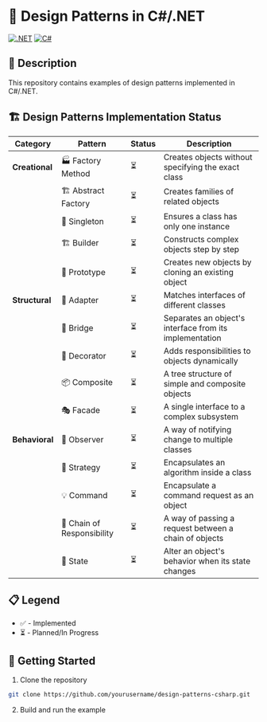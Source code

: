 # 🎯 Design Patterns in C#/.NET

[![.NET](https://img.shields.io/badge/.NET-512BD4?style=for-the-badge&logo=dotnet&logoColor=white)](https://dotnet.microsoft.com/)
[![C#](https://img.shields.io/badge/C%23-239120?style=for-the-badge&logo=c-sharp&logoColor=white)](https://docs.microsoft.com/en-us/dotnet/csharp/)

## 📝 Description

This repository contains examples of design patterns implemented in C#/.NET.

## 🏗️ Design Patterns Implementation Status

| Category | Pattern | Status | Description |
|----------|---------|--------|-------------|
| **Creational** | 🏭 Factory Method | ⏳ | Creates objects without specifying the exact class |
| | 🏗️ Abstract Factory | ⏳ | Creates families of related objects |
| | 🎯 Singleton | ⏳ | Ensures a class has only one instance |
| | 🏗️ Builder | ⏳ | Constructs complex objects step by step |
| | 🔄 Prototype | ⏳ | Creates new objects by cloning an existing object |
| **Structural** | 🔌 Adapter | ⏳ | Matches interfaces of different classes |
| | 🌉 Bridge | ⏳ | Separates an object's interface from its implementation |
| | 🎨 Decorator | ⏳ | Adds responsibilities to objects dynamically |
| | 📦 Composite | ⏳ | A tree structure of simple and composite objects |
| | 🎭 Facade | ⏳ | A single interface to a complex subsystem |
| **Behavioral** | 👀 Observer | ⏳ | A way of notifying change to multiple classes |
| | 💫 Strategy | ⏳ | Encapsulates an algorithm inside a class |
| | 💡 Command | ⏳ | Encapsulate a command request as an object |
| | 🔗 Chain of Responsibility | ⏳ | A way of passing a request between a chain of objects |
| | 🎯 State | ⏳ | Alter an object's behavior when its state changes |

## 📋 Legend
- ✅ - Implemented
- ⏳ - Planned/In Progress

## 🚀 Getting Started

1. Clone the repository
```bash
git clone https://github.com/yourusername/design-patterns-csharp.git
```
2. Build and run the example

